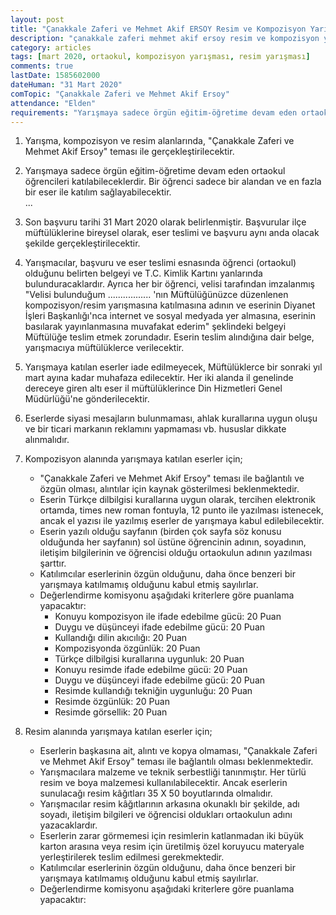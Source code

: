```yaml
---
layout: post
title: "Çanakkale Zaferi ve Mehmet Akif ERSOY Resim ve Kompozisyon Yarışması"
description: "çanakkale zaferi mehmet akif ersoy resim ve kompozisyon yarışması, ödüllü yarışmalar 2020"
category: articles
tags: [mart 2020, ortaokul, kompozisyon yarışması, resim yarışması]
comments: true
lastDate: 1585602000    
dateHuman: "31 Mart 2020"
comTopic: "Çanakkale Zaferi ve Mehmet Akif Ersoy"
attendance: "Elden"
requirements: "Yarışmaya sadece örgün eğitim-öğretime devam eden ortaokul öğrencileri katılabileceklerdir"
---
```


1. Yarışma, kompozisyon ve resim alanlarında, "Çanakkale Zaferi ve Mehmet Akif Ersoy" teması ile gerçekleştirilecektir.
2. Yarışmaya sadece örgün eğitim-öğretime devam eden ortaokul öğrencileri katılabileceklerdir. Bir öğrenci sadece bir alandan ve en fazla bir eser ile katılım sağlayabilecektir.  
...  

3. Son başvuru tarihi 31 Mart 2020 olarak belirlenmiştir. Başvurular ilçe müftülüklerine bireysel olarak, eser teslimi ve başvuru aynı anda olacak şekilde gerçekleştirilecektir.
4. Yarışmacılar, başvuru ve eser teslimi esnasında öğrenci (ortaokul) olduğunu belirten belgeyi ve T.C. Kimlik Kartını yanlarında bulunduracaklardır. Ayrıca her bir öğrenci, velisi tarafından imzalanmış "Velisi bulunduğum ................. 'nın Müftülüğünüzce düzenlenen kompozisyon/resim yarışmasına katılmasına adının ve eserinin Diyanet İşleri Başkanlığı'nca internet ve sosyal medyada yer almasına, eserinin basılarak yayınlanmasına muvafakat ederim" şeklindeki belgeyi Müftülüğe teslim etmek zorundadır. Eserin teslim alındığına dair belge, yarışmacıya müftülüklerce verilecektir.
5. Yarışmaya katılan eserler iade edilmeyecek, Müftülüklerce bir sonraki yıl mart ayına kadar muhafaza edilecektir. Her iki alanda il genelinde dereceye giren altı eser il müftülüklerince Din Hizmetleri Genel Müdürlüğü'ne gönderilecektir.
6. Eserlerde siyasi mesajların bulunmaması, ahlak kurallarına uygun oluşu ve bir ticari markanın reklamını yapmaması vb. hususlar dikkate alınmalıdır.
7. Kompozisyon alanında yarışmaya katılan eserler için;
    - "Çanakkale Zaferi ve Mehmet Akif Ersoy" teması ile bağlantılı ve özgün olması, alıntılar için kaynak gösterilmesi beklenmektedir.
    - Eserin Türkçe dilbilgisi kurallarına uygun olarak, tercihen elektronik ortamda, times new roman fontuyla, 12 punto ile yazılması istenecek, ancak el yazısı ile yazılmış eserler de yarışmaya kabul edilebilecektir.
    - Eserin yazılı olduğu sayfanın (birden çok sayfa söz konusu olduğunda her sayfanın) sol üstüne öğrencinin adının, soyadının, iletişim bilgilerinin ve öğrencisi olduğu ortaokulun adının yazılması şarttır.
    - Katılımcılar eserlerinin özgün olduğunu, daha önce benzeri bir yarışmaya katılmamış olduğunu kabul etmiş sayılırlar.
    - Değerlendirme komisyonu aşağıdaki kriterlere göre puanlama yapacaktır:
        - Konuyu kompozisyon ile ifade edebilme gücü: 20 Puan
        - Duygu ve düşünceyi ifade edebilme gücü: 20 Puan
        - Kullandığı dilin akıcılığı: 20 Puan
        - Kompozisyonda özgünlük: 20 Puan
        - Türkçe dilbilgisi kurallarına uygunluk: 20 Puan
        - Konuyu resimde ifade edebilme gücü: 20 Puan
        - Duygu ve düşünceyi ifade edebilme gücü: 20 Puan
        - Resimde kullandığı tekniğin uygunluğu: 20 Puan
        - Resimde özgünlük: 20 Puan
        - Resimde görsellik: 20 Puan
8. Resim alanında yarışmaya katılan eserler için;
    - Eserlerin başkasına ait, alıntı ve kopya olmaması, "Çanakkale Zaferi ve Mehmet Akif Ersoy" teması ile bağlantılı olması beklenmektedir.
    - Yarışmacılara malzeme ve teknik serbestliği tanınmıştır. Her türlü resim ve boya malzemesi kullanılabilecektir. Ancak eserlerin sunulacağı resim kâğıtları 35 X 50 boyutlarında olmalıdır.
    - Yarışmacılar resim kâğıtlarının arkasına okunaklı bir şekilde, adı soyadı, iletişim bilgileri ve öğrencisi oldukları ortaokulun adını yazacaklardır.
    - Eserlerin zarar görmemesi için resimlerin katlanmadan iki büyük karton arasına veya resim için üretilmiş özel koruyucu materyale yerleştirilerek teslim edilmesi gerekmektedir.
    - Katılımcılar eserlerinin özgün olduğunu, daha önce benzeri bir yarışmaya katılmamış olduğunu kabul etmiş sayılırlar.
    - Değerlendirme komisyonu aşağıdaki kriterlere göre puanlama yapacaktır:
